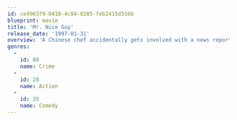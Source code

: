 ```yaml
---
id: ce496379-0418-4c84-8285-feb2415d316b
blueprint: movie
title: 'Mr. Nice Guy'
release_date: '1997-01-31'
overview: 'A Chinese chef accidentally gets involved with a news reporter who filmed a drug bust that went awry and is now being chased by gangs who are trying to get the video tape.'
genres:
  -
    id: 80
    name: Crime
  -
    id: 28
    name: Action
  -
    id: 35
    name: Comedy
---
```

